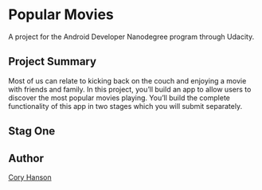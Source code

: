 # Popular Movies
A project for the Android Developer Nanodegree program through Udacity.

## Project Summary
Most of us can relate to kicking back on the couch and enjoying a movie with friends and family.
In this project, you’ll build an app to allow users to discover the most popular movies playing.
You’ll build the complete functionality of this app in two stages which you will submit separately.

## Stag One

## Author
[Cory Hanson](https://coryhanson.us)